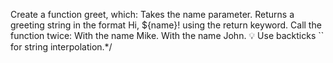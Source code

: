 Create a function greet, which:
Takes the name parameter.
Returns a greeting string in the format Hi, ${name}! using the return keyword.
Call the function twice:
With the name Mike.
With the name John.
💡 Use backticks `` for string interpolation.*/
